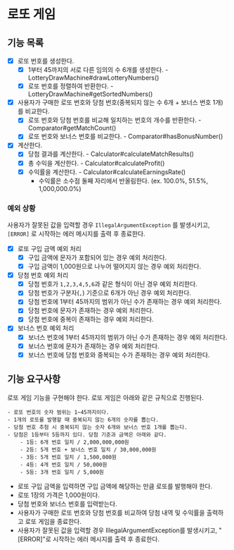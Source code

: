 # 로또 게임

## 기능 목록
- [x] 로또 번호를 생성한다.
  - [x] 1부터 45까지의 서로 다른 임의의 수 6개를 생성한다. - LotteryDrawMachine#drawLotteryNumbers()
  - [x] 로또 번호를 정렬하여 반환한다. - LotteryDrawMachine#getSortedNumbers()
- [x] 사용자가 구매한 로또 번호와 당첨 번호(중복되지 않는 수 6개 + 보너스 번호 1개)를 비교한다.
  - [x] 로또 번호와 당첨 번호를 비교해 일치하는 번호의 개수를 반환한다. - Comparator#getMatchCount()
  - [x] 로또 번호와 보너스 번호를 비교한다. - Comparator#hasBonusNumber()
- [x] 계산한다.
  - [x] 당첨 결과를 계산한다. - Calculator#calculateMatchResults()
  - [x] 총 수익을 계산한다. - Calculator#calculateProfit()
  - [x] 수익률을 계산한다. - Calculator#calculateEarningsRate()
    - 수익률은 소수점 둘째 자리에서 반올림한다. (ex. 100.0%, 51.5%, 1,000,000.0%)

### 예외 상황
사용자가 잘못된 값을 입력할 경우 `IllegalArgumentException` 를 발생시키고, `[ERROR]` 로 시작하는 에러 메시지를 출력 후 종료한다.
- [x] 로또 구입 금액 예외 처리
  - [x] 구입 금액에 문자가 포함되어 있는 경우 예외 처리한다.
  - [x] 구입 금액이 1,000원으로 나누어 떨어지지 않는 경우 예외 처리한다.
- [x] 당첨 번호 예외 처리
  - [x] 당첨 번호가 `1,2,3,4,5,6`과 같은 형식이 아닌 경우 예외 처리한다.
  - [x] 당첨 번호가 구분자(`,`) 기준으로 6개가 아닌 경우 예외 처리한다.
  - [x] 당첨 번호에 1부터 45까지의 범위가 아닌 수가 존재하는 경우 예외 처리한다.
  - [x] 당첨 번호에 문자가 존재하는 경우 예외 처리한다.
  - [x] 당첨 번호에 중복이 존재하는 경우 예외 처리한다.
- [x] 보너스 번호 예외 처리
  - [x] 보너스 번호에 1부터 45까지의 범위가 아닌 수가 존재하는 경우 예외 처리한다.
  - [x] 보너스 번호에 문자가 존재하는 경우 예외 처리한다.
  - [x] 보너스 번호에 당첨 번호와 중복되는 수가 존재하는 경우 예외 처리한다.

## 기능 요구사항
로또 게임 기능을 구현해야 한다. 로또 게임은 아래와 같은 규칙으로 진행된다.

```
- 로또 번호의 숫자 범위는 1~45까지이다.
- 1개의 로또를 발행할 때 중복되지 않는 6개의 숫자를 뽑는다.
- 당첨 번호 추첨 시 중복되지 않는 숫자 6개와 보너스 번호 1개를 뽑는다.
- 당첨은 1등부터 5등까지 있다. 당첨 기준과 금액은 아래와 같다.
    - 1등: 6개 번호 일치 / 2,000,000,000원
    - 2등: 5개 번호 + 보너스 번호 일치 / 30,000,000원
    - 3등: 5개 번호 일치 / 1,500,000원
    - 4등: 4개 번호 일치 / 50,000원
    - 5등: 3개 번호 일치 / 5,000원
```

- 로또 구입 금액을 입력하면 구입 금액에 해당하는 만큼 로또를 발행해야 한다.
- 로또 1장의 가격은 1,000원이다.
- 당첨 번호와 보너스 번호를 입력받는다.
- 사용자가 구매한 로또 번호와 당첨 번호를 비교하여 당첨 내역 및 수익률을 출력하고 로또 게임을 종료한다.
- 사용자가 잘못된 값을 입력할 경우 IllegalArgumentException를 발생시키고, "[ERROR]"로 시작하는 에러 메시지를 출력 후 종료한다.




